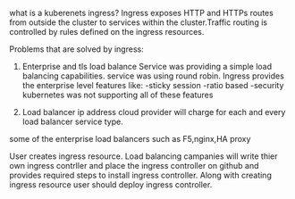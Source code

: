 what is a kuberenets ingress?
Ingress exposes HTTP and HTTPs routes from outside the cluster to services within the cluster.Traffic routing is controlled by rules defined on the ingress resources.

Problems that are solved by ingress:
1. Enterprise and tls load balance
   Service was providing a simple load balancing capabilities. service was using round robin.
   Ingress provides the enterprise level features like:
   -sticky session
   -ratio based
   -security
   kubernetes was not supporting all of these features

2. Load balancer ip address
   cloud provider will charge for each and every load balancer service type.

some of the enterprise load balancers such as F5,nginx,HA proxy

User creates ingress resource.
Load balancing campanies will write thier own ingress contrller and 
place the ingress controller on github and provides required steps to install ingress controller.
Along with creating ingress resource user should deploy ingress controller.

